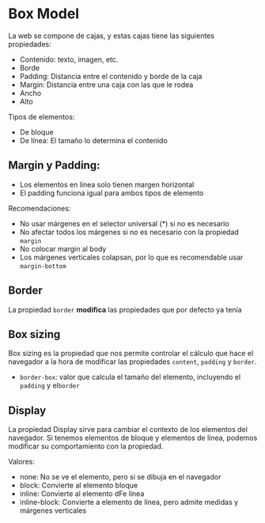 # Box Model

La web se compone de cajas, y estas cajas tiene las siguientes propiedades:

- Contenido: texto, imagen, etc.
- Borde
- Padding: Distancia entre el contenido y borde de la caja
- Margin: Distancia entre una caja con las que le rodea
- Ancho
- Alto

Tipos de elementos:

- De bloque
- De línea: El tamaño lo determina el contenido

## Margin y Padding:

- Los elementos en línea solo tienen margen horizontal
- El padding funciona igual para ambos tipos de elemento

Recomendaciones:

- No usar márgenes en el selector universal (\*) si no es necesario
- No afectar todos los márgenes si no es necesario con la propiedad `margin`
- No colocar margin al body
- Los márgenes verticales colapsan, por lo que es recomendable usar `margin-bottom`

## Border

La propiedad `border` **modifica** las propiedades que por defecto ya tenía

## Box sizing

Box sizing es la propiedad que nos permite controlar el cálculo que hace el navegador a la hora de modificar las propiedades `content`, `padding` y `border`.

- `border-box`: valor que calcula el tamaño del elemento, incluyendo el `padding` y el`border`

## Display

La propiedad Display sirve para cambiar el contexto de los elementos del navegador. Si tenemos elementos de bloque y elementos de línea, podemos modificar su comportamiento con la propiedad.

Valores:

- none: No se ve el elemento, pero si se dibuja en el navegador
- block: Convierte al elemento bloque
- inline: Convierte al elemento dFe línea
- inline-block: Convierte a elemento de línea, pero admite medidas y márgenes verticales
